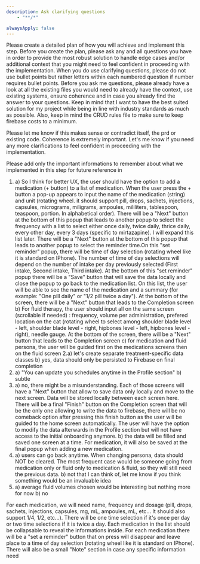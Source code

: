 ```yaml
---
description: Ask clarifying questions
    - "**/*"

alwaysApply: false
---
```


Please create a detailed plan of how you will achieve and implement this step.
Before you create the plan, please ask any and all questions you have in order to provide the most robust solution to handle edge cases and/or additional context that you might need to feel confident in proceeding with the implementation. When you do use clarifying questions, please do not use bullet points but rather letters within each numbered question if number requires bullet points. Before you ask me questions, please already have a look at all the existing files you would need to already have the context, use existing systems, ensure coherence and in case you already find the answer to your questions. Keep in mind that I want to have the best suited solution for my project while being in line with industry standards as much as possible. Also, keep in mind the CRUD rules file to make sure to keep firebase costs to a minimum.

Please let me know if this makes sense or contradict itself, the prd or existing code. Coherence is extremely important. Let's me know if you need any more clarifications to feel confident in proceeding with the implementation.

Please add only the important informations to remember about what we implemented in this step for future reference in 

1. a) So I think for better UX, the user should have the option to add a medication (+ button) to a list of medication. When the user press the + button a pop-up appears to input the name of the medication (string) and unit (rotating wheel. it should support pill, drops, sachets, injections, capsules, micrograms, miligrams, ampoules, mililiters, tablespoon, teaspoon, portion. In alphabetical order). There will be a "Next" button at the bottom of this popup that leads to another popup to select the frequency with a list to select either once daily, twice daily, thrice daily, every other day, every 3 days (specific to mirtazapine). I will expand this list later. There will be a "Next" button at the bottom of this popup that leads to another popup to select the reminder time.On this "set reminder" popup, there will be time of day selection (rotating wheel like it is standard on IPhone). The number of time of day selections will depend on the number of intake per day previously selected (First intake, Second intake, Third intake). At the bottom of this "set reminder" popup there will be a "Save" button that will save the data locally and close the popup to go back to the medication list. On this list, the user will be able to see the name of the medication and a summary (for example: "One pill daily" or "1/2 pill twice a day"). At the bottom of the screen, there will be a "Next" button that leads to the Completion screen
b) For fluid therapy, the user should input all on the same screen (scrollable if needed) : frequency, volume per administration, prefered location on the cat (rotating wheel to select among shoulder blade level - left, shoulder blade level - right, hipbones level - left, hipbones level - right), needle gauge.
At the bottom of the screen, there will be a "Next" button that leads to the Completion screen
c) for medication and fluid persona, the user will be guided first on the medications screens then on the fluid screen
2.a) let's create separate treatment-specific data classes
b) yes, data should only be persisted to Firebase on final completion
3. a) "You can update you schedules anytime in the Profile section"
b) subtle
4. a) no, there might be a misunderstanding. Each of those screens will have a "Next" button that allow to save data only locally and move to the next screen. Data will be stored locally between each screen here. There will be a final "Finish" button on the Completion screen that will be the only one allowing to write the data to firebase, there will be no comeback option after pressing this finish button as the user will be guided to the home screen automatically. The user will have the option to modify the data afterwards in the Profile section but will not have access to the initial onboarding anymore.
b) the data will be filled and saved one screen at a time. For medication, it will also be saved at the final popup when adding a new medication.
5. a) users can go back anytime. When changing persona, data should NOT be cleared. The most frequent case would be someone going from medication only or fluid only to medication & fluid, so they will still need the previous data.
b) not that I can think of, let me know if you think something would be an invaluable idea
6. a) average fluid volumes chosen would be interesting but nothing more for now
b) no










For each medication, we will need name, frequency and dosage (pill, drops, sachets, injections, capsules, mg, mL, ampoules, mL, etc... It should also support 1/4, 1/2, etc...). There will be one time selection if it's once per day or two time selections if it is twice a day. Each medication in the list should be collapsable to reveal the informations inside. For each medication there will be a "set a reminder" button that on press will disappear and leave place to a time of day selection (rotating wheel like it is standard on IPhone). There will also be a small "Note" section in case any specific information need 